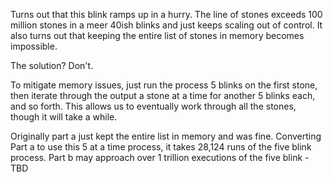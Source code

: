 Turns out that this blink ramps up in a hurry.   The line of stones exceeds 100 million stones in a meer 40ish blinks and just keeps scaling out of control.
It also turns out that keeping the entire list of stones in memory becomes impossible.

The solution?   Don't.

To mitigate memory issues, just run the process 5 blinks on the first stone, then iterate through the output a stone at a time for another 5 blinks each, and so forth.    This allows us to eventually work through all the stones, though it will take a while.

Originally part a just kept the entire list in memory and was fine.   Converting Part a to use this 5 at a time process, it takes 28,124 runs of the five blink process.   Part b may approach over 1 trillion executions of the five blink - TBD